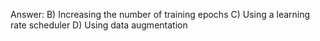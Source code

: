 Answer:
B) Increasing the number of training epochs
C) Using a learning rate scheduler
D) Using data augmentation